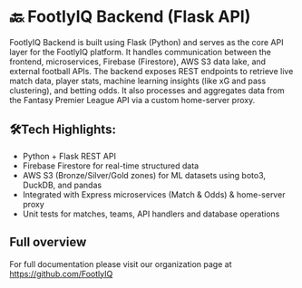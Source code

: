 # 🔙 FootlyIQ Backend (Flask API)

FootlyIQ Backend is built using Flask (Python) and serves as the core API layer for the FootlyIQ platform. It handles communication between the frontend, microservices, Firebase (Firestore), AWS S3 data lake, and external football APIs. The backend exposes REST endpoints to retrieve live match data, player stats, machine learning insights (like xG and pass clustering), and betting odds. It also processes and aggregates data from the Fantasy Premier League API via a custom home-server proxy.

## 🛠️Tech Highlights:
- Python + Flask REST API
- Firebase Firestore for real-time structured data
- AWS S3 (Bronze/Silver/Gold zones) for ML datasets using boto3, DuckDB, and pandas
- Integrated with Express microservices (Match & Odds) & home-server  proxy
- Unit tests for matches, teams, API handlers and database operations

## Full overview
For full documentation please visit our organization page at https://github.com/FootlyIQ
